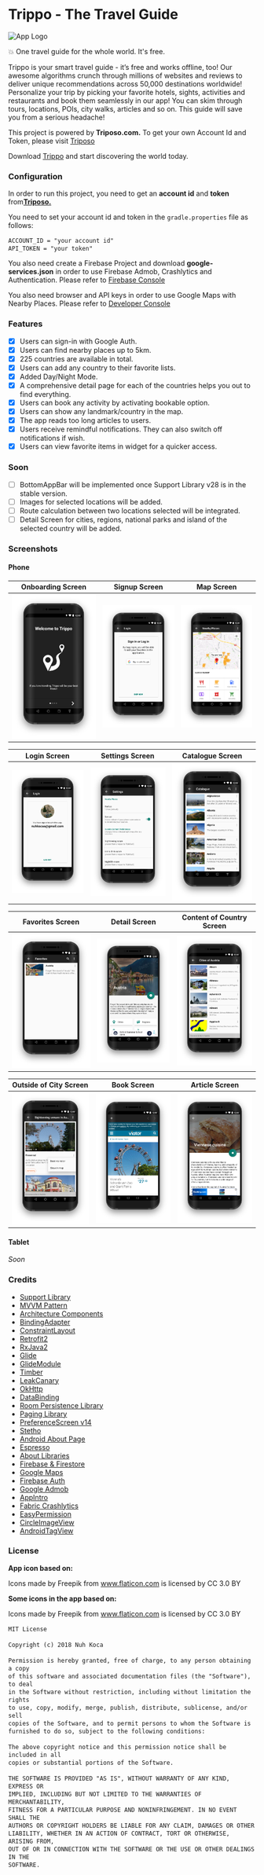 # Trippo - The Travel Guide

![App Logo](https://github.com/nuhkoca/Trippo-The_Travel_Guide/blob/master/app/src/main/res/mipmap-xxxhdpi/ic_launcher_round.png)

:boom: One travel guide for the whole world. It's free.

Trippo is your smart travel guide - it’s free and works offline, too! Our awesome algorithms crunch through millions of websites and reviews to deliver unique recommendations across 50,000 destinations worldwide! Personalize your trip by picking your favorite hotels, sights, activities and restaurants and book them seamlessly in our app! You can skim through tours, locations, POIs, city walks, articles and so on. This guide will save you from a serious headache!

This project is powered by **Triposo.com.** To get your own Account Id and Token, please visit [Triposo](https://www.triposo.com/)

Download [Trippo](https://play.google.com/store/apps/details?id=com.nuhkoca.trippo) and start discovering the world today.

### Configuration

In order to run this project, you need to get an **account id** and **token** from[**Triposo.**](https://www.triposo.com/api/)

You need to set your account id and token in the `gradle.properties` file as follows:

    ACCOUNT_ID = "your account id"
    API_TOKEN = "your token"

You also need create a Firebase Project and download **google-services.json**
in order to use Firebase Admob, Crashlytics and Authentication. Please refer to [Firebase Console](https://console.firebase.google.com/u/0/)

You also need browser and API keys in order to use Google Maps with Nearby Places. Please refer to [Developer Console](https://console.developers.google.com/)

### Features

- [x] Users can sign-in with Google Auth.
- [x] Users can find nearby places up to 5km.
- [x] 225 countries are available in total.
- [x] Users can add any country to their favorite lists.
- [x] Added Day/Night Mode.
- [x] A comprehensive detail page for each of the countries helps you out to find everything.
- [x] Users can book any activity by activating bookable option.
- [x] Users can show any landmark/country in the map.
- [x] The app reads too long articles to users.
- [x] Users receive remindful notifications. They can also switch off notifications if wish.
- [x] Users can view favorite items in widget for a quicker access.

### Soon

- [ ] BottomAppBar will be implemented once Support Library v28 is in the stable version.
- [ ] Images for selected locations will be added.
- [ ] Route calculation between two locations selected will be integrated.
- [ ] Detail Screen for cities, regions, national parks and island of the selected country will be added.

### Screenshots

#### Phone

Onboarding Screen             |  Signup Screen |  Map Screen
:-------------------------:|:-------------------------:|:-------------------------:
![](art/1.png)  |  ![](art/2.png) |  ![](art/3.png)

Login Screen             |  Settings Screen |  Catalogue Screen
:-------------------------:|:-------------------------:|:-------------------------:
![](art/4.png)  |  ![](art/6.png) |  ![](art/7.png)

Favorites Screen             |  Detail Screen |  Content of Country Screen
:-------------------------:|:-------------------------:|:-------------------------:
![](art/8.png)  |  ![](art/9.png) |  ![](art/10.png)

Outside of City Screen             |  Book Screen |  Article Screen
:-------------------------:|:-------------------------:|:-------------------------:
![](art/11.png)  |  ![](art/12.png) |  ![](art/13.png)

#### Tablet
_Soon_

### Credits

* [Support Library](https://developer.android.com/topic/libraries/support-library/)
* [MVVM Pattern](https://github.com/googlesamples/android-architecture)
* [Architecture Components](https://developer.android.com/topic/libraries/architecture/)
* [BindingAdapter](https://developer.android.com/reference/android/databinding/BindingAdapter.html)
* [ConstraintLayout](https://developer.android.com/training/constraint-layout/)
* [Retrofit2](https://github.com/square/retrofit)
* [RxJava2](https://github.com/ReactiveX/RxJava)
* [Glide](https://github.com/bumptech/glide)
* [GlideModule](http://bumptech.github.io/glide/doc/generatedapi.html#availability)
* [Timber](https://github.com/JakeWharton/timber)
* [LeakCanary](https://github.com/square/leakcanary)
* [OkHttp](https://github.com/square/okhttp)
* [DataBinding](https://developer.android.com/topic/libraries/data-binding/index.html)
* [Room Persistence Library](https://github.com/googlecodelabs/android-room-with-a-view)
* [Paging Library](https://developer.android.com/topic/libraries/architecture/paging/)
* [PreferenceScreen v14](https://developer.android.com/reference/android/preference/Preference)
* [Stetho](http://facebook.github.io/stetho/)
* [Android About Page](https://github.com/medyo/android-about-page)
* [Espresso](https://github.com/googlesamples/android-testing)
* [About Libraries](https://github.com/mikepenz/AboutLibraries)
* [Firebase & Firestore](https://firebase.google.com/docs/firestore/)
* [Google Maps](https://developers.google.com/maps/documentation/android-sdk/intro)
* [Firebase Auth](https://firebase.google.com/docs/auth/)
* [Google Admob](https://www.google.com/admob/)
* [AppIntro](https://github.com/apl-devs/AppIntro)
* [Fabric Crashlytics](https://fabric.io/kits/android/crashlytics)
* [EasyPermission](https://github.com/googlesamples/easypermissions)
* [CircleImageView](https://github.com/hdodenhof/CircleImageView)
* [AndroidTagView](https://github.com/whilu/AndroidTagView)


### License

**App icon based on:**

Icons made by Freepik from www.flaticon.com is licensed by CC 3.0 BY

**Some icons in the app based on:**

Icons made by Freepik from www.flaticon.com is licensed by CC 3.0 BY

```
MIT License

Copyright (c) 2018 Nuh Koca

Permission is hereby granted, free of charge, to any person obtaining a copy
of this software and associated documentation files (the "Software"), to deal
in the Software without restriction, including without limitation the rights
to use, copy, modify, merge, publish, distribute, sublicense, and/or sell
copies of the Software, and to permit persons to whom the Software is
furnished to do so, subject to the following conditions:

The above copyright notice and this permission notice shall be included in all
copies or substantial portions of the Software.

THE SOFTWARE IS PROVIDED "AS IS", WITHOUT WARRANTY OF ANY KIND, EXPRESS OR
IMPLIED, INCLUDING BUT NOT LIMITED TO THE WARRANTIES OF MERCHANTABILITY,
FITNESS FOR A PARTICULAR PURPOSE AND NONINFRINGEMENT. IN NO EVENT SHALL THE
AUTHORS OR COPYRIGHT HOLDERS BE LIABLE FOR ANY CLAIM, DAMAGES OR OTHER
LIABILITY, WHETHER IN AN ACTION OF CONTRACT, TORT OR OTHERWISE, ARISING FROM,
OUT OF OR IN CONNECTION WITH THE SOFTWARE OR THE USE OR OTHER DEALINGS IN THE
SOFTWARE.
```
